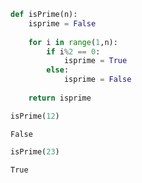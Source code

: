 

```python
def isPrime(n):
    isprime = False
    
    for i in range(1,n):
        if i%2 == 0:
            isprime = True
        else:
            isprime = False 
        
    return isprime 

isPrime(12)
```




    False




```python
isPrime(23)
```




    True




```python

```
